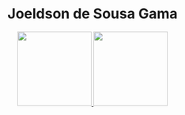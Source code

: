 <div align="center">
  <h1 class="nome">Joeldson de Sousa <strong>Gama</strong></h1>
</div>

<div align="center">
    <a href="https://github.com/yoelgama">
      <img height="150em"
        src="https://github-readme-stats.vercel.app/api?username=yoelgama&show_icons=true&theme=radical&include_all_commits=true&count_private=true" />
      <img height="150em"
        src="https://github-readme-stats.vercel.app/api/top-langs/?username=yoelgama&langs_count=7&theme=radical" />
    
</div>